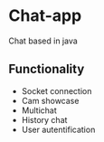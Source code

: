 # Chat-app
Chat based in java
## Functionality
- Socket connection
- Cam showcase
- Multichat
- History chat
- User autentification
